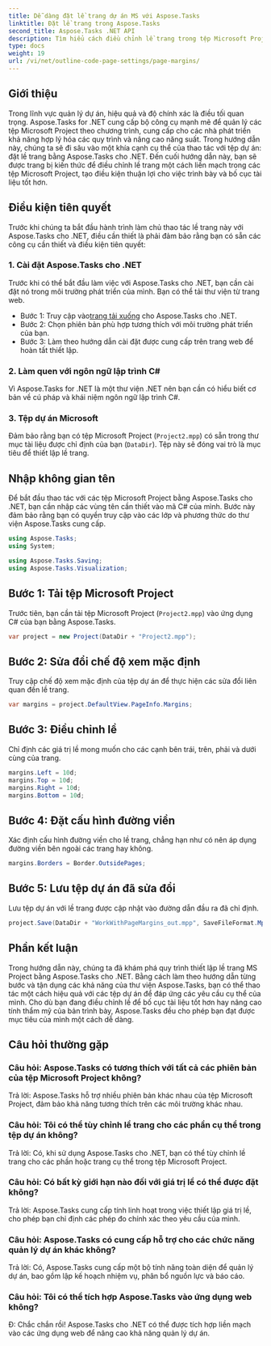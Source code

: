 ```yaml
---
title: Dễ dàng đặt lề trang dự án MS với Aspose.Tasks
linktitle: Đặt lề trang trong Aspose.Tasks
second_title: Aspose.Tasks .NET API
description: Tìm hiểu cách điều chỉnh lề trang trong tệp Microsoft Project bằng Aspose.Tasks cho .NET. Tăng cường bố cục và trình bày tài liệu một cách dễ dàng.
type: docs
weight: 19
url: /vi/net/outline-code-page-settings/page-margins/
---
```

## Giới thiệu
Trong lĩnh vực quản lý dự án, hiệu quả và độ chính xác là điều tối quan trọng. Aspose.Tasks for .NET cung cấp bộ công cụ mạnh mẽ để quản lý các tệp Microsoft Project theo chương trình, cung cấp cho các nhà phát triển khả năng hợp lý hóa các quy trình và nâng cao năng suất. Trong hướng dẫn này, chúng ta sẽ đi sâu vào một khía cạnh cụ thể của thao tác với tệp dự án: đặt lề trang bằng Aspose.Tasks cho .NET. Đến cuối hướng dẫn này, bạn sẽ được trang bị kiến thức để điều chỉnh lề trang một cách liền mạch trong các tệp Microsoft Project, tạo điều kiện thuận lợi cho việc trình bày và bố cục tài liệu tốt hơn.
## Điều kiện tiên quyết
Trước khi chúng ta bắt đầu hành trình làm chủ thao tác lề trang này với Aspose.Tasks cho .NET, điều cần thiết là phải đảm bảo rằng bạn có sẵn các công cụ cần thiết và điều kiện tiên quyết:
### 1. Cài đặt Aspose.Tasks cho .NET
Trước khi có thể bắt đầu làm việc với Aspose.Tasks cho .NET, bạn cần cài đặt nó trong môi trường phát triển của mình. Bạn có thể tải thư viện từ trang web.
-  Bước 1: Truy cập vào[trang tải xuống](https://releases.aspose.com/tasks/net/) cho Aspose.Tasks cho .NET.
- Bước 2: Chọn phiên bản phù hợp tương thích với môi trường phát triển của bạn.
- Bước 3: Làm theo hướng dẫn cài đặt được cung cấp trên trang web để hoàn tất thiết lập.
### 2. Làm quen với ngôn ngữ lập trình C#
Vì Aspose.Tasks for .NET là một thư viện .NET nên bạn cần có hiểu biết cơ bản về cú pháp và khái niệm ngôn ngữ lập trình C#.
### 3. Tệp dự án Microsoft
Đảm bảo rằng bạn có tệp Microsoft Project (`Project2.mpp`) có sẵn trong thư mục tài liệu được chỉ định của bạn (`DataDir`). Tệp này sẽ đóng vai trò là mục tiêu để thiết lập lề trang.

## Nhập không gian tên
Để bắt đầu thao tác với các tệp Microsoft Project bằng Aspose.Tasks cho .NET, bạn cần nhập các vùng tên cần thiết vào mã C# của mình. Bước này đảm bảo rằng bạn có quyền truy cập vào các lớp và phương thức do thư viện Aspose.Tasks cung cấp.

```csharp
using Aspose.Tasks;
using System;

using Aspose.Tasks.Saving;
using Aspose.Tasks.Visualization;
```
## Bước 1: Tải tệp Microsoft Project
Trước tiên, bạn cần tải tệp Microsoft Project (`Project2.mpp`) vào ứng dụng C# của bạn bằng Aspose.Tasks.
```csharp
var project = new Project(DataDir + "Project2.mpp");
```
## Bước 2: Sửa đổi chế độ xem mặc định
Truy cập chế độ xem mặc định của tệp dự án để thực hiện các sửa đổi liên quan đến lề trang.
```csharp
var margins = project.DefaultView.PageInfo.Margins;
```
## Bước 3: Điều chỉnh lề
Chỉ định các giá trị lề mong muốn cho các cạnh bên trái, trên, phải và dưới cùng của trang.
```csharp
margins.Left = 10d;
margins.Top = 10d;
margins.Right = 10d;
margins.Bottom = 10d;
```
## Bước 4: Đặt cấu hình đường viền
Xác định cấu hình đường viền cho lề trang, chẳng hạn như có nên áp dụng đường viền bên ngoài các trang hay không.
```csharp
margins.Borders = Border.OutsidePages;
```
## Bước 5: Lưu tệp dự án đã sửa đổi
Lưu tệp dự án với lề trang được cập nhật vào đường dẫn đầu ra đã chỉ định.
```csharp
project.Save(DataDir + "WorkWithPageMargins_out.mpp", SaveFileFormat.Mpp);
```

## Phần kết luận
Trong hướng dẫn này, chúng ta đã khám phá quy trình thiết lập lề trang MS Project bằng Aspose.Tasks cho .NET. Bằng cách làm theo hướng dẫn từng bước và tận dụng các khả năng của thư viện Aspose.Tasks, bạn có thể thao tác một cách hiệu quả với các tệp dự án để đáp ứng các yêu cầu cụ thể của mình. Cho dù bạn đang điều chỉnh lề để bố cục tài liệu tốt hơn hay nâng cao tính thẩm mỹ của bản trình bày, Aspose.Tasks đều cho phép bạn đạt được mục tiêu của mình một cách dễ dàng.
## Câu hỏi thường gặp
### Câu hỏi: Aspose.Tasks có tương thích với tất cả các phiên bản của tệp Microsoft Project không?
Trả lời: Aspose.Tasks hỗ trợ nhiều phiên bản khác nhau của tệp Microsoft Project, đảm bảo khả năng tương thích trên các môi trường khác nhau.
### Câu hỏi: Tôi có thể tùy chỉnh lề trang cho các phần cụ thể trong tệp dự án không?
Trả lời: Có, khi sử dụng Aspose.Tasks cho .NET, bạn có thể tùy chỉnh lề trang cho các phần hoặc trang cụ thể trong tệp Microsoft Project.
### Câu hỏi: Có bất kỳ giới hạn nào đối với giá trị lề có thể được đặt không?
Trả lời: Aspose.Tasks cung cấp tính linh hoạt trong việc thiết lập giá trị lề, cho phép bạn chỉ định các phép đo chính xác theo yêu cầu của mình.
### Câu hỏi: Aspose.Tasks có cung cấp hỗ trợ cho các chức năng quản lý dự án khác không?
Trả lời: Có, Aspose.Tasks cung cấp một bộ tính năng toàn diện để quản lý dự án, bao gồm lập kế hoạch nhiệm vụ, phân bổ nguồn lực và báo cáo.
### Câu hỏi: Tôi có thể tích hợp Aspose.Tasks vào ứng dụng web không?
Đ: Chắc chắn rồi! Aspose.Tasks cho .NET có thể được tích hợp liền mạch vào các ứng dụng web để nâng cao khả năng quản lý dự án.